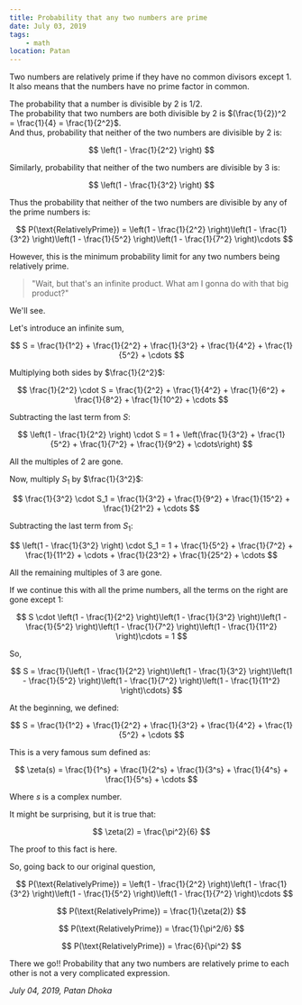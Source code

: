 ```yaml
---
title: Probability that any two numbers are prime
date: July 03, 2019
tags:
    - math
location: Patan
---
```


Two numbers are relatively prime if they have no common divisors except 1. It also means that the numbers have no prime factor in common.

The probability that a number is divisible by 2 is $1/2$.  
The probability that two numbers are both divisible by 2 is $(\frac{1}{2})^2 = \frac{1}{4} = \frac{1}{2^2}$.  
And thus, probability that neither of the two numbers are divisible by 2 is:

$$
\left(1 - \frac{1}{2^2} \right)
$$

Similarly, probability that neither of the two numbers are divisible by 3 is:

$$
\left(1 - \frac{1}{3^2} \right)
$$

Thus the probability that neither of the two numbers are divisible by any of the prime numbers is:

$$
P(\text{RelativelyPrime}) = \left(1 - \frac{1}{2^2} \right)\left(1 - \frac{1}{3^2} \right)\left(1 - \frac{1}{5^2} \right)\left(1 - \frac{1}{7^2} \right)\cdots
$$

However, this is the minimum probability limit for any two numbers being relatively prime.

> "Wait, but that's an infinite product. What am I gonna do with that big product?"

We'll see.

Let's introduce an infinite sum,

$$
S = \frac{1}{1^2} + \frac{1}{2^2} + \frac{1}{3^2} + \frac{1}{4^2} + \frac{1}{5^2} + \cdots
$$

Multiplying both sides by $\frac{1}{2^2}$:

$$
\frac{1}{2^2} \cdot S = \frac{1}{2^2} + \frac{1}{4^2} + \frac{1}{6^2} + \frac{1}{8^2} + \frac{1}{10^2} + \cdots
$$

Subtracting the last term from $S$:

$$
\left(1 - \frac{1}{2^2} \right) \cdot S = 1 + \left(\frac{1}{3^2} + \frac{1}{5^2} + \frac{1}{7^2} + \frac{1}{9^2} + \cdots\right)
$$

All the multiples of 2 are gone.

Now, multiply $S_1$ by $\frac{1}{3^2}$:

$$
\frac{1}{3^2} \cdot S_1 = \frac{1}{3^2} + \frac{1}{9^2} + \frac{1}{15^2} + \frac{1}{21^2} + \cdots
$$

Subtracting the last term from $S_1$:

$$
\left(1 - \frac{1}{3^2} \right) \cdot S_1 = 1 + \frac{1}{5^2} + \frac{1}{7^2} + \frac{1}{11^2} + \cdots + \frac{1}{23^2} + \frac{1}{25^2} + \cdots
$$

All the remaining multiples of 3 are gone.

If we continue this with all the prime numbers, all the terms on the right are gone except 1:

$$
S \cdot \left(1 - \frac{1}{2^2} \right)\left(1 - \frac{1}{3^2} \right)\left(1 - \frac{1}{5^2} \right)\left(1 - \frac{1}{7^2} \right)\left(1 - \frac{1}{11^2} \right)\cdots = 1
$$

So,

$$
S = \frac{1}{\left(1 - \frac{1}{2^2} \right)\left(1 - \frac{1}{3^2} \right)\left(1 - \frac{1}{5^2} \right)\left(1 - \frac{1}{7^2} \right)\left(1 - \frac{1}{11^2} \right)\cdots}
$$

At the beginning, we defined:

$$
S = \frac{1}{1^2} + \frac{1}{2^2} + \frac{1}{3^2} + \frac{1}{4^2} + \frac{1}{5^2} + \cdots
$$

This is a very famous sum defined as:

$$
\zeta(s) = \frac{1}{1^s} + \frac{1}{2^s} + \frac{1}{3^s} + \frac{1}{4^s} + \frac{1}{5^s} + \cdots
$$

Where $s$ is a complex number.

It might be surprising, but it is true that:

$$
\zeta(2) = \frac{\pi^2}{6}
$$

The proof to this fact is here.


So, going back to our original question,

$$
P(\text{RelativelyPrime}) = \left(1 - \frac{1}{2^2} \right)\left(1 - \frac{1}{3^2} \right)\left(1 - \frac{1}{5^2} \right)\left(1 - \frac{1}{7^2} \right)\cdots
$$

$$
P(\text{RelativelyPrime}) = \frac{1}{\zeta(2)}
$$

$$
P(\text{RelativelyPrime}) = \frac{1}{\pi^2/6}
$$

$$
P(\text{RelativelyPrime}) = \frac{6}{\pi^2}
$$

There we go!! Probability that any two numbers are relatively prime to each other is not a very complicated expression.


*July 04, 2019, Patan Dhoka*

